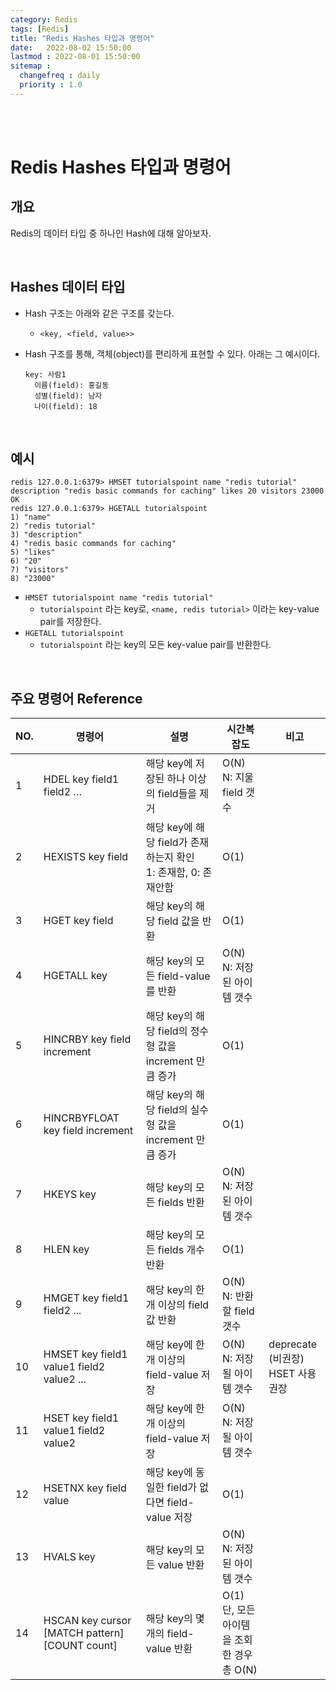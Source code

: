```yaml
---
category: Redis
tags: [Redis]
title: "Redis Hashes 타입과 명령어"
date:   2022-08-02 15:50:00 
lastmod : 2022-08-01 15:50:00
sitemap :
  changefreq : daily
  priority : 1.0
---
```


<br/><br/>

# Redis Hashes 타입과 명령어

## 개요

Redis의 데이터 타입 중 하나인 Hash에 대해 알아보자.

<br/>

## Hashes 데이터 타입

- Hash 구조는 아래와 같은 구조를 갖는다.
    - `<key, <field, value>>`
- Hash 구조를 통해, 객체(object)를 편리하게 표현할 수 있다. 아래는 그 예시이다.
    
    ```text
    key: 사람1
      이름(field): 홍길동
      성별(field): 남자
      나이(field): 18
    ```
    
<br/>

## 예시

```text
redis 127.0.0.1:6379> HMSET tutorialspoint name "redis tutorial"
description "redis basic commands for caching" likes 20 visitors 23000
OK
redis 127.0.0.1:6379> HGETALL tutorialspoint
1) "name"
2) "redis tutorial"
3) "description"
4) "redis basic commands for caching"
5) "likes"
6) "20"
7) "visitors"
8) "23000"
```

- `HMSET tutorialspoint name "redis tutorial"`
    - `tutorialspoint` 라는 key로, `<name, redis tutorial>` 이라는 key-value pair를 저장한다.
- `HGETALL tutorialspoint`
    - `tutorialspoint` 라는 key의 모든 key-value pair를 반환한다.

<br/>

## **주요 명령어 Reference**

| NO. | 명령어 | 설명 | 시간복잡도 | 비고 |
| --- | --- | --- | --- | --- |
| 1 | HDEL key field1 field2 … | 해당 key에 저장된 하나 이상의 field들을 제거 | O(N) <br/> N: 지울 field 갯수 |  |
| 2 | HEXISTS key field | 해당 key에 해당 field가 존재하는지 확인 <br/> 1: 존재함, 0: 존재안함 | O(1) |  |
| 3 | HGET key field | 해당 key의 해당 field 값을 반환 | O(1) |  |
| 4 | HGETALL key | 해당 key의 모든 field-value 를 반환 | O(N) <br/> N: 저장된 아이템 갯수 |  |
| 5 | HINCRBY key field increment | 해당 key의 해당 field의 정수형 값을 increment 만큼 증가 | O(1) |  |
| 6 | HINCRBYFLOAT key field increment | 해당 key의 해당 field의 실수형 값을 increment 만큼 증가 | O(1) |  |
| 7 | HKEYS key | 해당 key의 모든 fields 반환 | O(N) <br/> N: 저장된 아이템 갯수 |  |
| 8 | HLEN key | 해당 key의 모든 fields 개수 반환 | O(1) |  |
| 9 | HMGET key field1 field2 ... | 해당 key의 한 개 이상의 field 값 반환 | O(N) <br/> N: 반환할 field 갯수 |  |
| 10 | HMSET key field1 value1 field2 value2 ... | 해당 key에 한 개 이상의 field-value 저장 | O(N) <br/> N: 저장될 아이템 갯수 | deprecate (비권장) <br/> HSET 사용 권장 |
| 11 | HSET key field1 value1 field2 value2 | 해당 key에 한 개 이상의 field-value 저장 | O(N) <br/> N: 저장될 아이템 갯수 |  |
| 12 | HSETNX key field value | 해당 key에 동일한 field가 없다면 field-value 저장 | O(1) |  |
| 13 | HVALS key | 해당 key의 모든 value 반환 | O(N) <br/> N: 저장된 아이템 갯수 |  |
| 14 | HSCAN key cursor [MATCH pattern] [COUNT count] | 해당 key의 몇 개의 field-value 반환 | O(1) <br/> 단, 모든 아이템을 조회한 경우 총 O(N) |  |